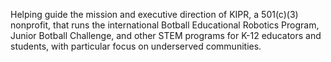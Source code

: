 Helping guide the mission and executive direction of KIPR, a 501(c)(3) nonprofit, that runs the international Botball Educational Robotics Program, Junior Botball Challenge, and other STEM programs for K-12 educators and students, with particular focus on underserved communities.